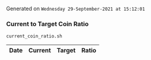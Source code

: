 Generated on `Wednesday 29-September-2021 at 15:12:01`

### Current to Target Coin Ratio
`current_coin_ratio.sh`

Date|Current|Target|Ratio
---|---|---|---
